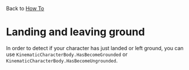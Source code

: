 Back to [How To](../how-to.md)

# Landing and leaving ground

In order to detect if your character has just landed or left ground, you can use `KinematicCharacterBody.HasBecomeGrounded` or `KinematicCharacterBody.HasBecomeUngrounded`.